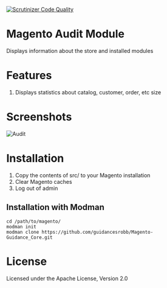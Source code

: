[![Scrutinizer Code Quality](https://scrutinizer-ci.com/g/guidancesrobb/Magento-Guidance_Core/badges/quality-score.png?b=master)](https://scrutinizer-ci.com/g/guidancesrobb/Magento-Guidance_Core/?branch=master)

Magento Audit Module
==============================

Displays information about the store and installed modules

# Features

1. Displays statistics about catalog, customer, order, etc size

# Screenshots

![Audit](http://i.imgur.com/Bd0xXox.png)

# Installation

1. Copy the contents of src/ to your Magento installation
2. Clear Magento caches
3. Log out of admin

## Installation with Modman

    cd /path/to/magento/
    modman init
    modman clone https://github.com/guidancesrobb/Magento-Guidance_Core.git

# License

Licensed under the Apache License, Version 2.0